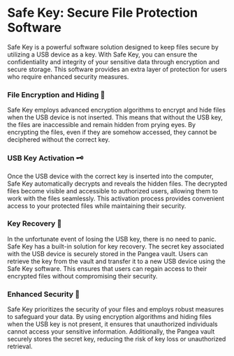 # Safe Key: Secure File Protection Software
Safe Key is a powerful software solution designed to keep files secure by utilizing a USB device as a key. With Safe Key, you can ensure the confidentiality and integrity of your sensitive data through encryption and secure storage. This software provides an extra layer of protection for users who require enhanced security measures.

### File Encryption and Hiding 🔐
Safe Key employs advanced encryption algorithms to encrypt and hide files when the USB device is not inserted. This means that without the USB key, the files are inaccessible and remain hidden from prying eyes. By encrypting the files, even if they are somehow accessed, they cannot be deciphered without the correct key.

### USB Key Activation 🗝️
Once the USB device with the correct key is inserted into the computer, Safe Key automatically decrypts and reveals the hidden files. The decrypted files become visible and accessible to authorized users, allowing them to work with the files seamlessly. This activation process provides convenient access to your protected files while maintaining their security.

### Key Recovery 🤕
In the unfortunate event of losing the USB key, there is no need to panic. Safe Key has a built-in solution for key recovery. The secret key associated with the USB device is securely stored in the Pangea vault. Users can retrieve the key from the vault and transfer it to a new USB device using the Safe Key software. This ensures that users can regain access to their encrypted files without compromising their security.

### Enhanced Security 🛟
Safe Key prioritizes the security of your files and employs robust measures to safeguard your data. By using encryption algorithms and hiding files when the USB key is not present, it ensures that unauthorized individuals cannot access your sensitive information. Additionally, the Pangea vault securely stores the secret key, reducing the risk of key loss or unauthorized retrieval.

